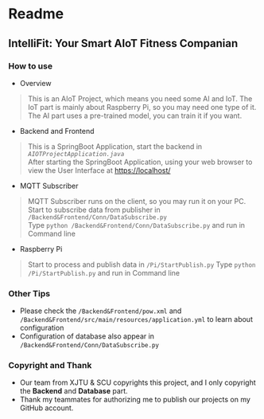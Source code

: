# Readme

## IntelliFit: Your Smart AIoT Fitness Companian

### How to use
- Overview
> This is an AIoT Project, which means you need some AI and IoT.
> The IoT part is mainly about Raspberry Pi, so you may need one type of it.
> The AI part uses a pre-trained model, you can train it if you want.

- Backend and Frontend  
> This is a SpringBoot Application, start the backend in *`AIOTProjectApplication.java`*  
> After starting the SpringBoot Application, using your web browser to view the User Interface at <https://localhost/>

- MQTT Subscriber
> MQTT Subscriber runs on the client, so you may run it on your PC.
> Start to subscribe data from publisher in `/Backend&Frontend/Conn/DataSubscribe.py`  
> Type `python /Backend&Frontend/Conn/DataSubscribe.py` and run in Command line

- Raspberry Pi
> Start to process and publish data in `/Pi/StartPublish.py`
> Type `python /Pi/StartPublish.py` and run in Command line

### Other Tips
- Please check the `/Backend&Frontend/pow.xml` and `/Backend&Frontend/src/main/resources/application.yml` to learn about configuration
- Configuration of database also appear in `/Backend&Frontend/Conn/DataSubscribe.py`

### Copyright and Thank
- Our team from XJTU & SCU copyrights this project, and I only copyright the **Backend** and **Database** part.
- Thank my teammates for authorizing me to publish our projects on my GitHub account.